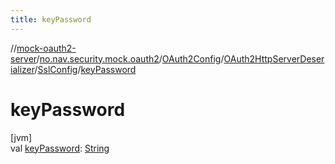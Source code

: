 ```yaml
---
title: keyPassword
---
```

//[mock-oauth2-server](../../../../../index.html)/[no.nav.security.mock.oauth2](../../../index.html)/[OAuth2Config](../../index.html)/[OAuth2HttpServerDeserializer](../index.html)/[SslConfig](index.html)/[keyPassword](key-password.html)



# keyPassword



[jvm]\
val [keyPassword](key-password.html): [String](https://kotlinlang.org/api/latest/jvm/stdlib/kotlin/-string/index.html)




